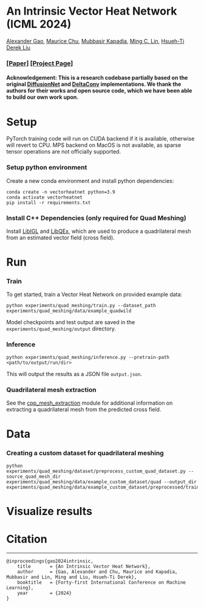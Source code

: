 # An Intrinsic Vector Heat Network (ICML 2024)
[Alexander Gao](https://gaoalexander.github.io/), [Maurice Chu](https://www.linkedin.com/in/maurice-chu-1ab3731a/), [Mubbasir Kapadia](https://scholar.google.com/citations?user=xhkzmycAAAAJ&hl=en/), [Ming C. Lin](https://www.cs.umd.edu/~lin/), [Hsueh-Ti Derek Liu](https://www.dgp.toronto.edu/~hsuehtil/)
### [[Paper]](https://arxiv.org/abs/2406.09648) [[Project Page]](https://gaoalexander.github.io/vector-heat-network/)

#### Acknowledgement: This is a research codebase partially based on the original [DiffusionNet](https://github.com/nmwsharp/diffusion-net) and [DeltaConv](https://github.com/rubenwiersma/deltaconv) implementations.  We thank the authors for their works and open source code, which we have been able to build our own work upon.

# Setup
PyTorch training code will run on CUDA backend if it is available, otherwise will revert to CPU.  MPS backend on MacOS is not available, as sparse tensor operations are not officially supported.

### Setup python environment
Create a new conda environment and install python dependencies:
```
conda create -n vectorheatnet python=3.9
conda activate vectorheatnet
pip install -r requirements.txt
```

### Install C++ Dependencies (only required for Quad Meshing)
Install [LibIGL](https://github.com/libigl/libigl) and [LibQEx](https://github.com/hcebke/libQEx), which are used to produce a quadrilateral mesh from an estimated vector field (cross field).

# Run
### Train
To get started, train a Vector Heat Network on provided example data:
```
python experiments/quad_meshing/train.py --dataset_path experiments/quad_meshing/data/example_quadwild
```
Model checkpoints and test output are saved in the `experiments/quad_meshing/output` directory.
### Inference
```
python experiments/quad_meshing/inference.py --pretrain-path <path/to/output/run/dir>
```
This will output the results as a JSON file `output.json`.

### Quadrilateral mesh extraction
See the [cpp_mesh_extraction](experiments/quad_meshing/cpp_mesh_extraction/README.md) module for additional information on extracting a quadrilateral mesh from the predicted cross field. 

# Data
### Creating a custom dataset for quadrilateral meshing
```
python experiments/quad_meshing/dataset/preprocess_custom_quad_dataset.py --source_quad_mesh_dir experiments/quad_meshing/data/example_custom_dataset/quad --output_dir experiments/quad_meshing/data/example_custom_dataset/preprocessed/train
```
# Visualize results

# Citation
___

```
@inproceedings{gao2024intrinsic,
    title       = {An Intrinsic Vector Heat Network},
    author      = {Gao, Alexander and Chu, Maurice and Kapadia, Mubbasir and Lin, Ming and Liu, Hsueh-Ti Derek},
    booktitle   = {Forty-first International Conference on Machine Learning},
    year        = {2024}
}
```

